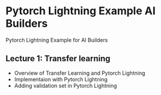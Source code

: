 # Pytorch Lightning Example AI Builders

Pytorch Lightning Example for AI Builders

## Lecture 1: Transfer learning

- Overview of Transfer Learning and Pytorch Lightning
- Implementaion with Pytorch Lightning
- Adding validation set in Pytorch Lightning
